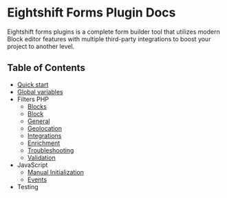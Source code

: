 # Eightshift Forms Plugin Docs

Eightshift forms plugins is a complete form builder tool that utilizes modern Block editor features with multiple third-party integrations to boost your project to another level.

## Table of Contents

* [Quick start](../README.md)
* [Global variables](php/global-variables.md)
* Filters PHP
	* [Blocks](php/filters/blocks.md)
	* [Block](php/filters/block.md)
	* [General](php/filters/general.md)
	* [Geolocation](php/filters/geolocation.md)
	* [Integrations](php/filters/integrations.md)
	* [Enrichment](php/filters/enrichment.md)
	* [Troubleshooting](php/filters/troubleshooting.md)
	* [Validation](php/filters/validation.md)
* JavaScript
	* [Manual Initialization](js/manual.md)
	* [Events](js/events.md)
* Testing
